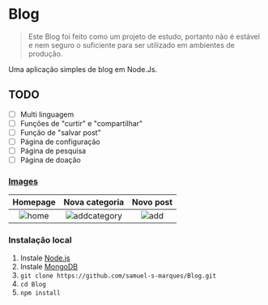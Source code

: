 # Blog
> Este Blog foi feito como um projeto de estudo, portanto não é estável e nem seguro o suficiente para ser utilizado em ambientes de produção.

Uma aplicação simples de blog em Node.Js.

## TODO
- [ ] Multi linguagem
- [ ] Funções de "curtir" e "compartilhar"
- [ ] Função de "salvar post"
- [ ] Página de configuração
- [ ] Página de pesquisa
- [ ] Página de doação

### [Images](https://imgur.com/a/smMON1d)

| Homepage | Nova categoria | Novo post
|:---------------------------------------:|:-----------------------------------:|:-------------------------------:|
| ![home](https://i.imgur.com/QVK8smH.png) | ![addcategory](https://i.imgur.com/Vkt45gG.png) | ![add](https://i.imgur.com/RS0bFwG.png)

### Instalação local
1. Instale [Node.js](https://nodejs.org/pt-br/)
2. Instale [MongoDB](https://www.mongodb.com/pt-br)
3. ```git clone https://github.com/samuel-s-marques/Blog.git```
4. ```cd Blog```
5. ```npm install```
